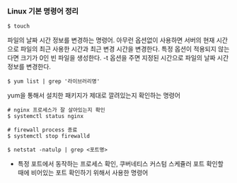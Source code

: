 ### Linux 기본 명령어 정리
```
$ touch
```
파일의 날짜 시간 정보를 변경하는 명령어. 아무런 옵션없이 사용하면 서버의 현재 시간으로 파일의 최근 사용한 시간과 최근 변경 시간을 변경한다. 특정 옵션이 적용되지 않는다면 크기가 0인 빈 파일을 생성한다. -t 옵션을 주면 지정된 시간으로 파일의 날짜 시간 정보를 변경한다.

```
$ yum list | grep '라이브러리명'
```
yum을 통해서 설치한 패키지가 제대로 깔려있는지 확인하는 명령어

```
# nginx 프로세스가 잘 살아있는지 확인
$ systemctl status nginx

# firewall process 종료
$ systemctl stop firewalld
```

```
$ netstat -natulp | grep <포트명>
```
- 특정 포트에서 동작하는 프로세스 확인, 쿠버네티스 커스텀 스케쥴러 포트 확인할 때에 비어있는 포트 확인하기 위해서 사용한 명령어

